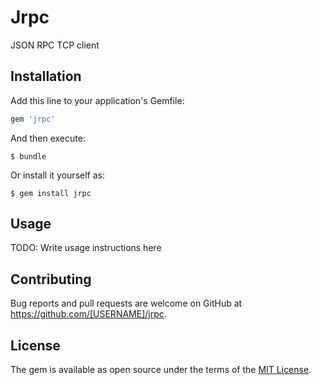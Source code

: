 # Jrpc

JSON RPC TCP client

## Installation

Add this line to your application's Gemfile:

```ruby
gem 'jrpc'
```

And then execute:

    $ bundle

Or install it yourself as:

    $ gem install jrpc

## Usage

TODO: Write usage instructions here

## Contributing

Bug reports and pull requests are welcome on GitHub at https://github.com/[USERNAME]/jrpc.


## License

The gem is available as open source under the terms of the [MIT License](http://opensource.org/licenses/MIT).

